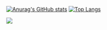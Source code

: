 

<!--
**OhsureBoy/OhsureBoy** is a ✨ _special_ ✨ repository because its `README.md` (this file) appears on your GitHub profile.

Here are some ideas to get you started:

- 🔭 I’m currently working on ...
- 🌱 I’m currently learning ...
- 👯 I’m looking to collaborate on ...
- 🤔 I’m looking for help with ...
- 💬 Ask me about ...
- 📫 How to reach me: ...
- 😄 Pronouns: ...
- ⚡ Fun fact: ...
-->


[![Anurag's GitHub stats](https://github-readme-stats.vercel.app/api?username=OhsureBoy)](https://github.com/OhsureBoy/github-readme-stats)
[![Top Langs](https://github-readme-stats.vercel.app/api/top-langs/?username=OhsureBoy)](https://github.com/OhsureBoy/github-readme-stats)


<img src="https://img.shields.io/badge/kotlin-FFCA28?style=flat-square&logo=#7F52FF&logoColor=white"/>

